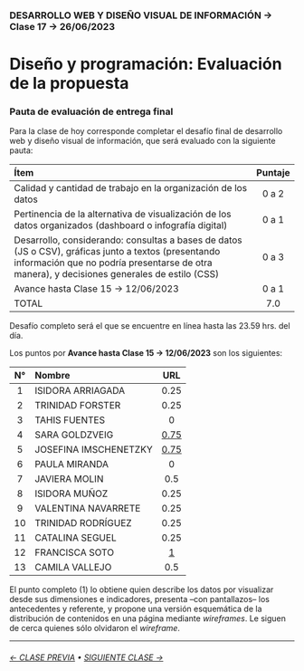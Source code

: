 ### DESARROLLO WEB Y DISEÑO VISUAL DE INFORMACIÓN → Clase 17 → 26/06/2023

# Diseño y programación: Evaluación de la propuesta

### Pauta de evaluación de entrega final 

Para la clase de hoy corresponde completar el desafío final de desarrollo web y diseño visual de información, que será evaluado con la siguiente pauta:

| Ítem  | Puntaje |
|:-------|:-------:|
| Calidad y cantidad de trabajo en la organización de los datos | 0 a 2 |
| Pertinencia de la alternativa de visualización de los datos organizados (dashboard o infografía digital) | 0 a 1 |
| Desarrollo, considerando: consultas a bases de datos (JS o CSV), gráficas junto a textos (presentando información que no podría presentarse de otra manera), y decisiones generales de estilo (CSS) | 0 a 3 | 
| Avance hasta Clase 15 → 12/06/2023 | 0 a 1 | 
| TOTAL | 7.0 |

Desafío completo será el que se encuentre en línea hasta las 23.59 hrs. del día. 

Los puntos por **Avance hasta Clase 15 → 12/06/2023** son los siguientes:

| N° | Nombre | URL | 
|:---------:|:--------------|:--------------:|
| 1 | ISIDORA ARRIAGADA | 0.25 |
| 2 | TRINIDAD FORSTER | 0.25 |
| 3 | TAHIS FUENTES | 0 |
| 4 | SARA GOLDZVEIG | [0.75](https://github.com/saragoldzveig/dno-final) |
| 5 | JOSEFINA IMSCHENETZKY | [0.75](https://github.com/jimschenetzky/DNOWEB_PROYECTO) |
| 6 | PAULA MIRANDA | 0 |
| 7 | JAVIERA MOLIN | 0.5 |
| 8 | ISIDORA MUÑOZ | 0.25 |
| 9 | VALENTINA NAVARRETE | 0.25 |
| 10 | TRINIDAD RODRÍGUEZ | 0.25 |
| 11 | CATALINA SEGUEL | 0.25 |
| 12 | FRANCISCA SOTO | [1](https://github.com/fsoti/Clases-finales) |
| 13 | CAMILA VALLEJO | 0.5 |

El punto completo (1) lo obtiene quien describe los datos por visualizar desde sus dimensiones e indicadores, presenta –con pantallazos– los antecedentes y referente, y propone una versión esquemática de la distribución de contenidos en una página mediante *wireframes*. Le siguen de cerca quienes sólo olvidaron el *wireframe*.

- - - - - - - 

###### [← CLASE PREVIA](https://github.com/profesorfaco/dno097-2024/tree/main/clase-16) &bull; [SIGUIENTE CLASE →](https://github.com/profesorfaco/dno097-2024/tree/main/clase-18)
